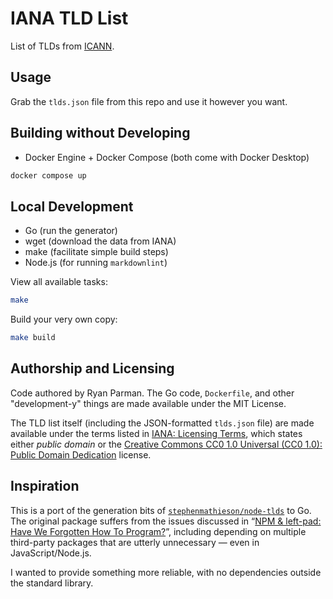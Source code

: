 # IANA TLD List

List of TLDs from [ICANN](https://www.icann.org/resources/pages/tlds-2012-02-25-en).

## Usage

Grab the `tlds.json` file from this repo and use it however you want.

## Building without Developing

* Docker Engine + Docker Compose (both come with Docker Desktop)

```bash
docker compose up
```

## Local Development

* Go (run the generator)
* wget (download the data from IANA)
* make (facilitate simple build steps)
* Node.js (for running `markdownlint`)

View all available tasks:

```bash
make
```

Build your very own copy:

```bash
make build
```

## Authorship and Licensing

Code authored by Ryan Parman. The Go code, `Dockerfile`, and other "development-y" things are made available under the MIT License.

The TLD list itself (including the JSON-formatted `tlds.json` file) are made available under the terms listed in [IANA: Licensing Terms](https://www.iana.org/help/licensing-terms), which states either _public domain_ or the [Creative Commons CC0 1.0 Universal (CC0 1.0): Public Domain Dedication](https://creativecommons.org/publicdomain/zero/1.0/legalcode) license.

## Inspiration

This is a port of the generation bits of [`stephenmathieson/node-tlds`](https://github.com/stephenmathieson/node-tlds) to Go. The original package suffers from the issues discussed in “[NPM & left-pad: Have We Forgotten How To Program?](https://www.davidhaney.io/npm-left-pad-have-we-forgotten-how-to-program/)”, including depending on multiple third-party packages that are utterly unnecessary — even in JavaScript/Node.js.

I wanted to provide something more reliable, with no dependencies outside the standard library.
